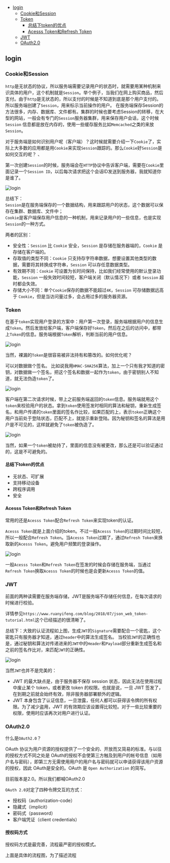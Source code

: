 <!-- START doctoc generated TOC please keep comment here to allow auto update -->
<!-- DON'T EDIT THIS SECTION, INSTEAD RE-RUN doctoc TO UPDATE -->

- [login](#login)
  - [Cookie和Session](#cookie%E5%92%8Csession)
  - [Token](#token)
    - [总结下token的优点](#%E6%80%BB%E7%BB%93%E4%B8%8Btoken%E7%9A%84%E4%BC%98%E7%82%B9)
    - [Acesss Token和Refresh Token](#acesss-token%E5%92%8Crefresh-token)
  - [JWT](#jwt)
  - [OAuth2.0](#oauth20)

<!-- END doctoc generated TOC please keep comment here to allow auto update -->

## login

### Cookie和Session

`http`是无状态的协议，所以服务端需要记录用户的状态时，就需要用某种机制来识具体的用户，这个机制就是`Session`。举个例子，当我们在网上购买商品，然后支付。由于`http`是无状态的，所以支付的时候是不知道到底是那个用户支付的。所以服务端创建了`Session`，用来标示当前操作的用户。
在服务端保存Session的方法很多，内存、数据库、文件都有。集群的时候也要考虑Session的转移，在大型的网站，一般会有专门的`Session`服务器集群，用来保存用户会话，这个时候 `Session` 信息都是放在内存的，使用一些缓存服务比如`Memcached`之类的来放 `Session`。   

对于服务端是如何识别用户呢（客户端）？这时候就需要介绍一下`Cookie`了，实际上大多数的应用都是用`Cookie`来实现`Session`跟踪的。那么`Cookie`好`Session`是如何交互的呢？  、

第一次创建`Session`的时候，服务端会在`HTTP`协议中告诉客户端，需要在`Cookie`里面记录一个`Session ID`，以后每次请求把这个会话ID发送到服务器，我就知道你是谁了。   

![login](images/login-session.png?raw=true)

总结下：  
`Session`是在服务端保存的一个数据结构，用来跟踪用户的状态，这个数据可以保存在集群、数据库、文件中；  
`Cookie`是客户端保存用户信息的一种机制，用来记录用户的一些信息，也是实现`Session`的一种方式。  

两者的区别：  

- 安全性：`Session` 比 `Cookie` 安全，`Session` 是存储在服务器端的，`Cookie` 是存储在客户端的。  
- 存取值的类型不同：`Cookie` 只支持存字符串数据，想要设置其他类型的数据，需要将其转换成字符串，`Session` 可以存任意数据类型。  
- 有效期不同：`Cookie` 可设置为长时间保持，比如我们经常使用的默认登录功能，`Session` 一般失效时间较短，客户端关闭（默认情况下）或者 `Session` 超时都会失效。  
- 存储大小不同：单个`Cookie`保存的数据不能超过`4K`，`Session` 可存储数据远高于 `Cookie`，但是当访问量过多，会占用过多的服务器资源。  

### Token

在基于`token`实现用户登录的方案中：用户第一次登录，服务端根据用户的信息生成`Token`。然后发放给客户端，客户端保存好`Token`，然后在之后的访问中，都带上`Token`的信息。服务端根据`Token`解析，判断当前的用户信息。  

![login](images/login-token-process.png?raw=true)

当然，裸漏的`Token`是很容易被非法持有和篡改的。如何优化呢？  

可以对数据做个签名。 比如说我用`HMAC-SHA256`算法，加上一个只有我才知道的密钥，对数据做一个签名，把这个签名和数据一起作为`token`，由于密钥别人不知道，就无法伪造`token`了。  

![login](images/login-token.png?raw=true)

客户端在第二次请求时候，带上之前服务端返回的`token`信息。服务端就用这个`token`来校验用户的状态。拿到`token`使用签发时相同的算法和秘钥，重新生成签名，和用户传递的`token`里面的签名作比较，如果匹配的上，表示`token`正确这个用户当前处于登陆状态，匹配不上，就提示重新登陆。因为秘钥和签名的算法是用户是不可见的，这样就避免了`token`被伪造了。  

![login](images/login-token-sign.png?raw=true)

当然，如果一个`token`被劫持了，里面的信息没有被更改，那么还是可以验证通过的，这是不可避免的。  

#### 总结下token的优点

- 无状态、可扩展
- 支持移动设备
- 跨程序调用
- 安全

#### Acesss Token和Refresh Token

常用的还是`Acesss Token`配合`Refresh Token`来实现token的认证。  

`Acesss Token`就是上面介绍的token。不过一般`Acesss Token`的过期时间比较短，所以一般配合`Refresh Token`。当`Acesss Token`过期了，通过`Refresh Token`来换取新的`Acesss Token`。避免用户频繁的登录操作。  

![login](images/login-session-refresh.png?raw=true)

一般`Acesss Token`和`Refresh Token`在签发的时候会存储在服务端，当通过`Refresh Token`换取`Acesss Token`的时候也是会更新`Acesss Token`的值。 

### JWT

前面的两种读需要在服务端存储，JWT是服务端不存储任何信息，在每次请求的时候进行校验。  

详情参见`https://www.ruanyifeng.com/blog/2018/07/json_web_token-tutorial.html`这个已经描述的很清晰了。  

总结下：大致的认证流程如上图，生成`JWT`的`Signature`需要配合一个密匙，这个密匙只有服务器才知道，通过`header`中的算法生成签名。 当校验`JWT`的正确性也是，通过秘钥和算法对传递进来的`JWT`中的`Header`和`Payload`部分重新生成签名和之前的签名作比对，来匹配`JWT`的正确性。  

![login](images/login-jwt.png?raw=true)

当然`JWT`也并不是完美的：  

- JWT 的最大缺点是，由于服务器不保存 session 状态，因此无法在使用过程中废止某个 token，或者更改 token 的权限。也就是说，一旦 JWT 签发了，在到期之前就会始终有效，除非服务器部署额外的逻辑。
- JWT 本身包含了认证信息，一旦泄露，任何人都可以获得该令牌的所有权限。为了减少盗用，JWT 的有效期应该设置得比较短。对于一些比较重要的权限，使用时应该再次对用户进行认证。


### OAuth2.0

什么是`OAuth2.0`？  

OAuth 协议为用户资源的授权提供了一个安全的、开放而又简易的标准。与以往的授权方式不同之处是 OAuth的授权不会使第三方触及到用户的帐号信息（如用户名与密码），即第三方无需使用用户的用户名与密码就可以申请获得该用户资源的授权，因此 OAuth是安全的。OAuth 是 `Open Authorization` 的简写。  

目前版本是2.0。所以我们都喊OAuth2.0  

`OAuth 2.0`对定了四种令牌交互的方式：

- 授权码（authorization-code）
- 隐藏式（implicit）
- 密码式（password）
- 客户端凭证（client credentials）  

#### 授权码方式

授权码方式是最完善，流程最严密的授权模式。  

上面是具体的流程图，为了描述流程